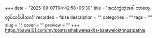 +++
date = "2025-09-07T04:42:58+06:30"
title = 'အသဲကွဲတဲ့အခါ ဘာတွေလုပ်သင့်ပါသလဲ'
recorded = false
description = ""
categories = ""
tags = ""
slug = ""
cover = ""
preview = ""
+++
https://bawa101.com/my/posts/athekweteakha-baatwelokthngatpathle